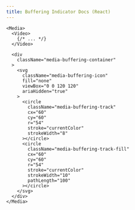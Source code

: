 ```yaml
---
title: Buffering Indicator Docs (React)
---
```


<script>
import Docs from '../_Docs.md';
</script>

<Docs>

```jsx:copy-highlight:slot=styling{6-33}
<Media>
  <Video>
    {/* ... */}
  </Video>

  <div
    className="media-buffering-container"
  >
    <svg
      className="media-buffering-icon"
      fill="none"
      viewBox="0 0 120 120"
      ariaHidden="true"
    >
      <circle
        className="media-buffering-track"
        cx="60"
        cy="60"
        r="54"
        stroke="currentColor"
        strokeWidth="8"
      ></circle>
      <circle
        className="media-buffering-track-fill"
        cx="60"
        cy="60"
        r="54"
        stroke="currentColor"
        strokeWidth="10"
        pathLength="100"
      ></circle>
    </svg>
  </div>
</Media>
```

</Docs>
